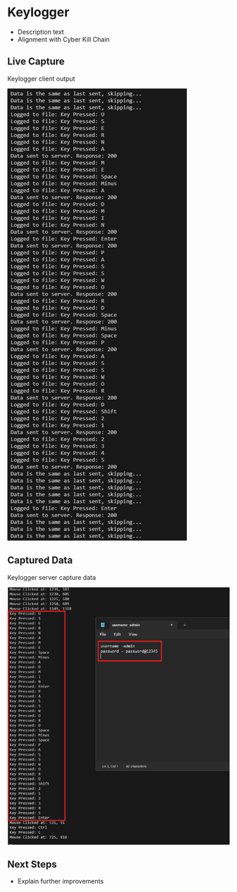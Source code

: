 # Keylogger
* Description text
* Alignment with Cyber Kill Chain

## Live Capture
Keylogger client output

![keylogger client](keystrokes_client_demo.png)


## Captured Data
Keylogger server capture data

![keylogger server](keystrokes_server_demo.png)


## Next Steps
* Explain further improvements